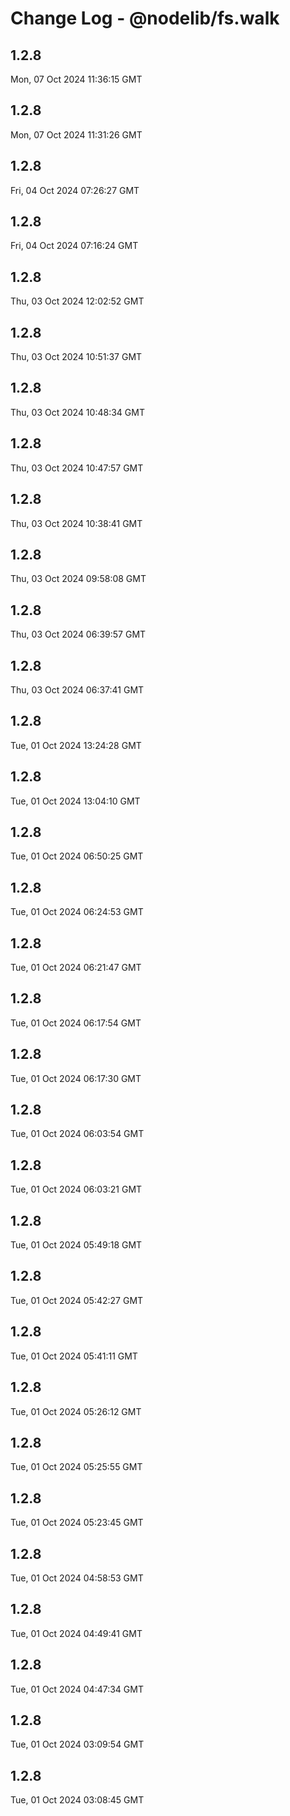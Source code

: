 # Change Log - @nodelib/fs.walk

<!-- This log was last generated on Mon, 07 Oct 2024 11:36:15 GMT and should not be manually modified. -->

<!-- Start content -->

## 1.2.8

Mon, 07 Oct 2024 11:36:15 GMT

## 1.2.8

Mon, 07 Oct 2024 11:31:26 GMT

## 1.2.8

Fri, 04 Oct 2024 07:26:27 GMT

## 1.2.8

Fri, 04 Oct 2024 07:16:24 GMT

## 1.2.8

Thu, 03 Oct 2024 12:02:52 GMT

## 1.2.8

Thu, 03 Oct 2024 10:51:37 GMT

## 1.2.8

Thu, 03 Oct 2024 10:48:34 GMT

## 1.2.8

Thu, 03 Oct 2024 10:47:57 GMT

## 1.2.8

Thu, 03 Oct 2024 10:38:41 GMT

## 1.2.8

Thu, 03 Oct 2024 09:58:08 GMT

## 1.2.8

Thu, 03 Oct 2024 06:39:57 GMT

## 1.2.8

Thu, 03 Oct 2024 06:37:41 GMT

## 1.2.8

Tue, 01 Oct 2024 13:24:28 GMT

## 1.2.8

Tue, 01 Oct 2024 13:04:10 GMT

## 1.2.8

Tue, 01 Oct 2024 06:50:25 GMT

## 1.2.8

Tue, 01 Oct 2024 06:24:53 GMT

## 1.2.8

Tue, 01 Oct 2024 06:21:47 GMT

## 1.2.8

Tue, 01 Oct 2024 06:17:54 GMT

## 1.2.8

Tue, 01 Oct 2024 06:17:30 GMT

## 1.2.8

Tue, 01 Oct 2024 06:03:54 GMT

## 1.2.8

Tue, 01 Oct 2024 06:03:21 GMT

## 1.2.8

Tue, 01 Oct 2024 05:49:18 GMT

## 1.2.8

Tue, 01 Oct 2024 05:42:27 GMT

## 1.2.8

Tue, 01 Oct 2024 05:41:11 GMT

## 1.2.8

Tue, 01 Oct 2024 05:26:12 GMT

## 1.2.8

Tue, 01 Oct 2024 05:25:55 GMT

## 1.2.8

Tue, 01 Oct 2024 05:23:45 GMT

## 1.2.8

Tue, 01 Oct 2024 04:58:53 GMT

## 1.2.8

Tue, 01 Oct 2024 04:49:41 GMT

## 1.2.8

Tue, 01 Oct 2024 04:47:34 GMT

## 1.2.8

Tue, 01 Oct 2024 03:09:54 GMT

## 1.2.8

Tue, 01 Oct 2024 03:08:45 GMT
